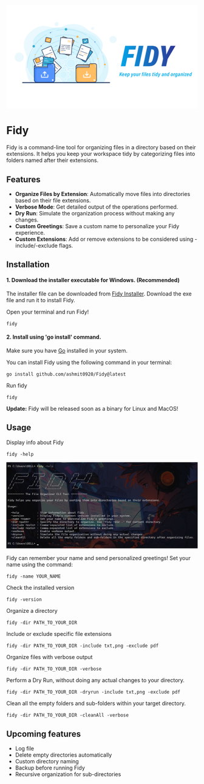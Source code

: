 ![Fidy](./assets/fidy.png)

# Fidy

Fidy is a command-line tool for organizing files in a directory based on their extensions. It helps you keep your workspace tidy by categorizing files into folders named after their extensions.

## Features

- **Organize Files by Extension**: Automatically move files into directories based on their file extensions.
- **Verbose Mode**: Get detailed output of the operations performed.
- **Dry Run**: Simulate the organization process without making any changes.
- **Custom Greetings**: Save a custom name to personalize your Fidy experience.
- **Custom Extensions**: Add or remove extensions to be considered using -include/-exclude flags.

## Installation

#### 1. Download the installer executable for Windows. (Recommended)

The installer file can be downloaded from [Fidy Installer](./deployment/fidy_Installer.exe). Download the exe file and run it to install Fidy.

Open your terminal and run Fidy!
```
fidy
```

#### 2. Install using 'go install' command.

Make sure you have [Go](https://go.dev/doc/install) installed in your system.

You can install Fidy using the following command in your terminal:
```
go install github.com/ashmit0920/Fidy@latest
```

Run fidy
```
fidy
```
**Update:** Fidy will be released soon as a binary for Linux and MacOS!

## Usage

Display info about Fidy
```
fidy -help
```
![help](./assets/help.png)

Fidy can remember your name and send personalized greetings! Set your name using the command:
```
fidy -name YOUR_NAME
```

Check the installed version
```
fidy -version
```

Organize a directory
```
fidy -dir PATH_TO_YOUR_DIR
```

Include or exclude specific file extensions
```
fidy -dir PATH_TO_YOUR_DIR -include txt,png -exclude pdf
```

Organize files with verbose output
```
fidy -dir PATH_TO_YOUR_DIR -verbose
```

Perform a Dry Run, without doing any actual changes to your directory.
```
fidy -dir PATH_TO_YOUR_DIR -dryrun -include txt,png -exclude pdf
```

Clean all the empty folders and sub-folders within your target directory.
```
fidy -dir PATH_TO_YOUR_DIR -cleanAll -verbose
```

## Upcoming features

- Log file
- Delete empty directories automatically
- Custom directory naming
- Backup before running Fidy
- Recursive organization for sub-directories